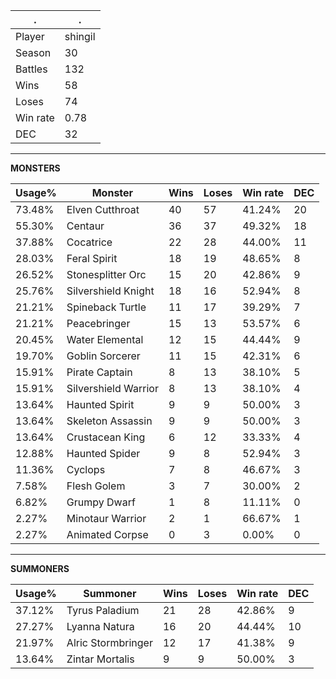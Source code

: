 .|.
|-|-
Player|shingil
Season|30
Battles|132
Wins|58
Loses|74
Win rate|0.78
DEC|32

---
**MONSTERS**

Usage%|Monster|Wins|Loses|Win rate|DEC|
-|-|-|-|-|-|
73.48%|Elven Cutthroat|40|57|41.24%|20|
55.30%|Centaur|36|37|49.32%|18|
37.88%|Cocatrice|22|28|44.00%|11|
28.03%|Feral Spirit|18|19|48.65%|8|
26.52%|Stonesplitter Orc|15|20|42.86%|9|
25.76%|Silvershield Knight|18|16|52.94%|8|
21.21%|Spineback Turtle|11|17|39.29%|7|
21.21%|Peacebringer|15|13|53.57%|6|
20.45%|Water Elemental|12|15|44.44%|9|
19.70%|Goblin Sorcerer|11|15|42.31%|6|
15.91%|Pirate Captain|8|13|38.10%|5|
15.91%|Silvershield Warrior|8|13|38.10%|4|
13.64%|Haunted Spirit|9|9|50.00%|3|
13.64%|Skeleton Assassin|9|9|50.00%|3|
13.64%|Crustacean King|6|12|33.33%|4|
12.88%|Haunted Spider|9|8|52.94%|3|
11.36%|Cyclops|7|8|46.67%|3|
7.58%|Flesh Golem|3|7|30.00%|2|
6.82%|Grumpy Dwarf|1|8|11.11%|0|
2.27%|Minotaur Warrior|2|1|66.67%|1|
2.27%|Animated Corpse|0|3|0.00%|0|

---
**SUMMONERS**

Usage%|Summoner|Wins|Loses|Win rate|DEC|
-|-|-|-|-|-|
37.12%|Tyrus Paladium|21|28|42.86%|9|
27.27%|Lyanna Natura|16|20|44.44%|10|
21.97%|Alric Stormbringer|12|17|41.38%|9|
13.64%|Zintar Mortalis|9|9|50.00%|3|
